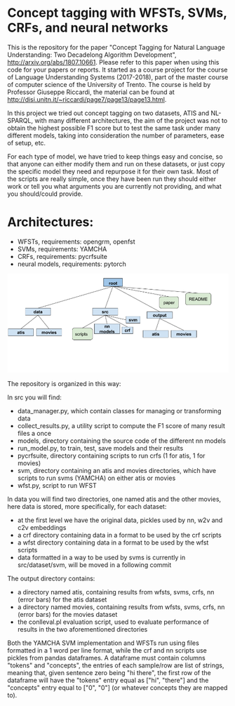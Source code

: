 # Concept tagging with WFSTs, SVMs, CRFs, and neural networks
This is the repository for the paper "Concept Tagging for Natural Language Understanding: Two Decadelong Algorithm Development", http://arxiv.org/abs/1807.10661.
Please refer to this paper when using this code for your papers or reports.
It started as a course project for the course of Language Understanding Systems (2017-2018), part of the master course of computer science of the University of Trento.
The course is held by Professor Giuseppe Riccardi, the material can be found at http://disi.unitn.it/~riccardi/page7/page13/page13.html.

In this project we tried out concept tagging on two datasets, ATIS and NL-SPARQL, with many different
architectures, the aim of the project was not to obtain the highest possible F1 score but to test the same task
under many different models, taking into consideration the number of parameters, ease of setup, etc.


For each type of model, we have tried to keep things easy and concise, so that anyone can either
modify them and run on these datasets, or just copy the specific model they need and repurpose it for their own
task.
Most of the scripts are really simple, once they have been run they should either work or tell you
what arguments you are currently not providing, and what you should/could provide.

# Architectures:
    
  - WFSTs, requirements: opengrm, openfst
  - SVMs, requirements: YAMCHA
  - CRFs, requirements: pycrfsuite
  - neural models, requirements: pytorch

![Alt text](/struct.png?raw=true "structure of the repository")

The repository is organized in this way: 

In src you will find:
  - data_manager.py, which contain classes for managing or transforming data
  - collect_results.py, a utility script to compute the F1 score of many result files a once
  - models, directory containing the source code of the different nn models
  - run_model.py, to train, test, save models and their results
  - pycrfsuite, directory containing scripts to run crfs (1 for atis, 1 for movies)
  - svm, directory containing an atis and movies directories, which have scripts
  to run svms (YAMCHA) on either atis or movies
  - wfst.py, script to run WFST
  
In data you will find two directories, one named atis and the other movies, here
data is stored, more specifically, for each dataset:
  - at the first level we have the original data, pickles used by nn, w2v and c2v embeddings
  - a crf directory containing data in a format to be used by the crf scripts
  - a wfst directory containing data in a format to be used by the wfst scripts
  - data formatted in a way to be used by svms is currently in src/dataset/svm, will be moved in a following commit
  
 
The output directory contains:
  - a directory named atis, containing results from wfsts, svms, crfs, nn (error bars) for the atis dataset
  - a directory named movies, containing results from wfsts, svms, crfs, nn (error bars) for the movies dataset
  - the conlleval.pl evaluation script, used to evaluate performance of results in the two aforementioned directories
  
 
Both the YAMCHA SVM implementation and WFSTs run using files formatted in a 1 word per line format,
while the crf and nn scripts use pickles from pandas dataframes. 
A dataframe must contain columns "tokens" and "concepts", the entries of each sample/row
are list of strings, meaning that, given sentence zero being "hi there", the first row
of the dataframe will have the "tokens" entry equal as ["hi", "there"] and the "concepts" entry
equal to ["0", "0"] (or whatever concepts they are mapped to).